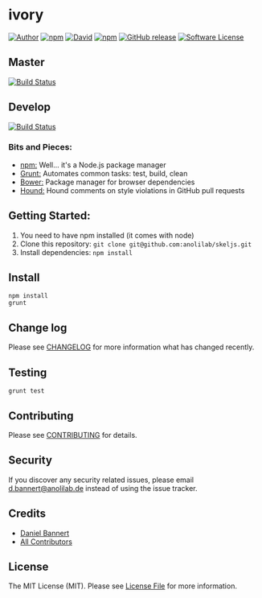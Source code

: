 # ivory

[![Author](http://img.shields.io/badge/author-@anolilab-blue.svg?style=flat-square)](https://twitter.com/@anolilab)
[![npm](https://img.shields.io/npm/v/ivory.svg?style=flat-square)](https://www.npmjs.com/package/ivory)
[![David](https://img.shields.io/david/growcss/ivory.svg?style=flat-square)](https://david-dm.org/growcss/ivory#info=dependencies&view=table)
[![npm](https://img.shields.io/npm/v/npm.svg?style=flat-square)](https://www.npmjs.com/package/ivory)
[![GitHub release](https://img.shields.io/github/release/qubyte/rubidium.svg?style=flat-square)](https://github.com/growcss/ivory/releases)
[![Software License](https://img.shields.io/badge/license-MIT-brightgreen.svg?style=flat-square)](LICENSE)

## Master
[![Build Status](https://img.shields.io/travis/growcss/ivory.svg?branch=develop&style=flat-square)](https://travis-ci.org/growcss/ivory)

## Develop
[![Build Status](https://img.shields.io/travis/growcss/ivory.svg?branch=develop&style=flat-square)](https://travis-ci.org/growcss/ivory)

### Bits and Pieces:
* [npm:](https://npmjs.org/) Well... it's a Node.js package manager
* [Grunt:](http://gruntjs.com/) Automates common tasks: test, build, clean
* [Bower:](http://bower.io/) Package manager for browser dependencies
* [Hound:](https://houndci.com/) Hound comments on style violations in GitHub pull requests

## Getting Started:

1. You need to have npm installed (it comes with node)
2. Clone this repository: `git clone git@github.com:anolilab/skeljs.git`
3. Install dependencies: `npm install`

## Install

~~~
npm install
grunt
~~~

## Change log

Please see [CHANGELOG](CHANGELOG.md) for more information what has changed recently.

## Testing

~~~
grunt test
~~~

## Contributing

Please see [CONTRIBUTING](CONTRIBUTING.md) for details.

## Security

If you discover any security related issues, please email d.bannert@anolilab.de instead of using the issue tracker.

## Credits

- [Daniel Bannert](https://github.com/growcss)
- [All Contributors](../../contributors)

## License

The MIT License (MIT). Please see [License File](LICENSE.md) for more information.
